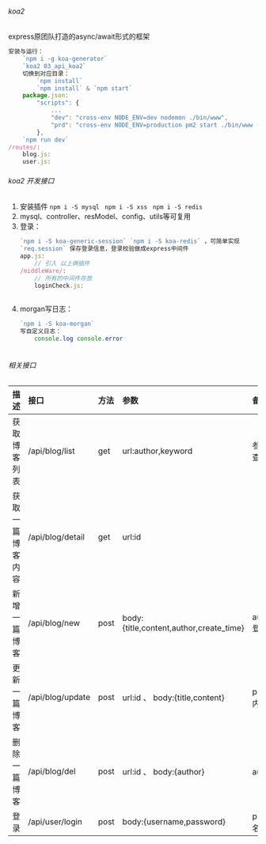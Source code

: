 ###### koa2
express原团队打造的async/await形式的框架
```js
安装与运行：
    `npm i -g koa-generator`
    `koa2 03_api_koa2`
    切换到对应目录：
        `npm install`
        `npm install` & `npm start`
    package.json:
        "scripts": {
            ...
            "dev": "cross-env NODE_ENV=dev nodemon ./bin/www",
            "prd": "cross-env NODE_ENV=production pm2 start ./bin/www --name api_blog_koa2"
        },
    `npm run dev`
/routes/:
    blog.js:
    user.js:
```

###### koa2 开发接口
1. 安装插件
   `npm i -S mysql `
   `npm i -S xss `
   `npm i -S redis `
2. mysql、controller、resModel、config、utils等可复用
3. 登录：
    ```js
    `npm i -S koa-generic-session` `npm i -S koa-redis` ，可简单实现
    `req.session` 保存登录信息，登录校验做成express中间件
    app.js:
        // 引入 以上俩插件
    /middleWare/:
        // 所有的中间件存放
        loginCheck.js:
            
    ```
4. morgan写日志：
    ```js
    `npm i -S koa-morgan`
    写自定义日志：
        console.log console.error
        
    ```

###### 相关接口

| 描述             | 接口             | 方法 | 参数                                    | 备注                         |
| :--------------- | :--------------- | :--- | :-------------------------------------- | :--------------------------- |
| 获取博客列表     | /api/blog/list   | get  | url:author,keyword                      | 参数为空，不进行查询过滤     |
| 获取一篇博客内容 | /api/blog/detail | get  | url:id                                  |                              |
| 新增一篇博客     | /api/blog/new    | post | body:{title,content,author,create_time} | author,create_time登录后获取 |
| 更新一篇博客     | /api/blog/update | post | url:id 、 body:{title,content}          | postData中有更新内容         |
| 删除一篇博客     | /api/blog/del    | post | url:id 、 body:{author}                 | author登录后获取             |
| 登录             | /api/user/login  | post | body:{username,password}                | postData中有用户名密码       |
